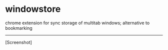 # windowstore

chrome extension for sync storage of multitab windows; alternative to bookmarking

<hr>

[Screenshot]

